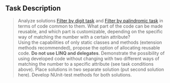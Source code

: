 ## Task Description ##

> Analyze solutions [Filter by digit task](https://gitlab.com/epam-autocode-tasks/int-array-filter) and [Filter by palindromic task](https://gitlab.com/epam-autocode-tasks/filter-by-palindromic) in terms of code common to them. What part of the code can be made reusable, and which part is customizable, depending on the specific way of matching the number with a certain attribute?    
> Using the capabilities of only static classes and methods (extension methods recommended), propose the option of allocating reusable code. **Do not use LINQ and delegates**.
> Demonstrate the possibility of using developed code without changing with two different ways of matching the number to a specific attribute (see task conditions above). Place solutions in two separate solution (put second solution here).
> Develop NUnit-test methods for both solutions.
 